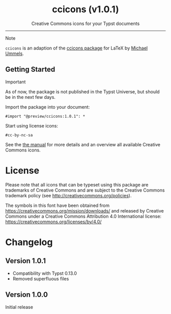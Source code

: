 <div align="center">
<h1>ccicons (v1.0.1)</h1>
Creative Commons icons for your Typst documents</div>

----

> [!NOTE]
> `ccicons` is an adaption of the [ccicons package](https://ctan.org/pkg/ccicons) for LaTeX by [Michael Ummels](https://github.com/ummels).

## Getting Started

> [!IMPORTANT]
> As of now, the package is not published in the Typst Universe, but should be in the next few days.

Import the package into your document:

```typ
#import "@preview/ccicons:1.0.1": *
```

Start using license icons:

```typst
#cc-by-nc-sa
```

See the [the manual](docs/ccicons-manual.pdf) for more details and an overview all available Creative Commons icons.

# License

Please note that all icons that can be typeset using this package are trademarks of Creative Commons and are subject to the Creative Commons trademark policy (see http://creativecommons.org/policies).

The symbols in this font have been obtained from https://creativecommons.org/mission/downloads/ and released by Creative Commons under a Creative Commons Attribution 4.0 International license: https://creativecommons.org/licenses/by/4.0/

# Changelog

## Version 1.0.1

- Compatibility with Typst 0.13.0
- Removed superfluous files

## Version 1.0.0

Initial release
